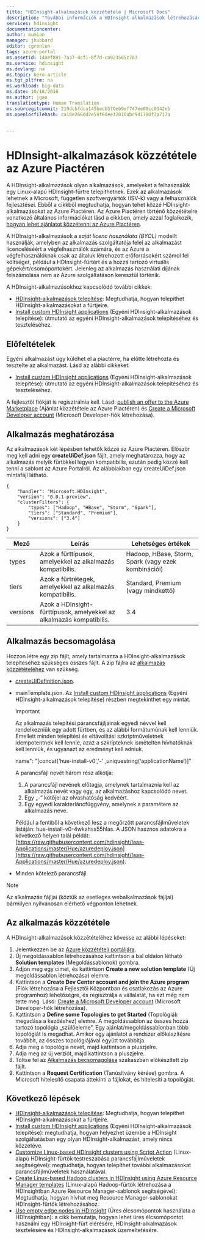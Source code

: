 ```yaml
---
title: "HDInsight-alkalmazások közzététele | Microsoft Docs"
description: "További információk a HDInsight-alkalmazások létrehozásáról és közzétételéről."
services: hdinsight
documentationcenter: 
author: mumian
manager: jhubbard
editor: cgronlun
tags: azure-portal
ms.assetid: 14aef891-7a37-4cf1-8f7d-ca923565c783
ms.service: hdinsight
ms.devlang: na
ms.topic: hero-article
ms.tgt_pltfrm: na
ms.workload: big-data
ms.date: 10/18/2016
ms.author: jgao
translationtype: Human Translation
ms.sourcegitcommit: 219dcbfdca145bedb570eb9ef747ee00cc0342eb
ms.openlocfilehash: ca18e2660d2e59f6dee12010abc9d1780f3a717a


---
```

# <a name="publish-hdinsight-applications-into-the-azure-marketplace"></a>HDInsight-alkalmazások közzététele az Azure Piactéren
A HDInsight-alkalmazások olyan alkalmazások, amelyeket a felhasználók egy Linux-alapú HDInsight-fürtre telepíthetnek. Ezek az alkalmazások lehetnek a Microsoft, független szoftvergyártók (ISV-k) vagy a felhasználók fejlesztései. Ebből a cikkből megtudhatja, hogyan tehet közzé HDInsight-alkalmazásokat az Azure Piactéren.  Az Azure Piactéren történő közzétételre vonatkozó általános információkat lásd a cikkben, amely azzal foglalkozik, [hogyan lehet ajánlatot közzétenni az Azure Piactéren](../marketplace-publishing/marketplace-publishing-getting-started.md).

A HDInsight-alkalmazások a *saját licenc használata (BYOL)* modellt használják, amelyben az alkalmazás szolgáltatója felel az alkalmazást licenceléséért a végfelhasználók számára, és az Azure a végfelhasználóknak csak az általuk létrehozott erőforrásokért számol fel költséget, például a HDInsight-fürtért és a hozzá tartozó virtuális gépekért/csomópontokért. Jelenleg az alkalmazás használati díjának felszámolása nem az Azure szolgáltatáson keresztül történik.

A HDInsight-alkalmazásokhoz kapcsolódó további cikkek:

* [HDInsight-alkalmazások telepítése](hdinsight-apps-install-applications.md): Megtudhatja, hogyan telepíthet HDInsight-alkalmazásokat a fürtjeire.
* [Install custom HDInsight applications](hdinsight-apps-install-custom-applications.md) (Egyéni HDInsight-alkalmazások telepítése): útmutató az egyéni HDInsight-alkalmazások telepítéséhez és teszteléséhez.

## <a name="prerequisites"></a>Előfeltételek
Egyéni alkalmazást úgy küldhet el a piactérre, ha előtte létrehozta és tesztelte az alkalmazást. Lásd az alábbi cikkeket:

* [Install custom HDInsight applications](hdinsight-apps-install-custom-applications.md) (Egyéni HDInsight-alkalmazások telepítése): útmutató az egyéni HDInsight-alkalmazások telepítéséhez és teszteléséhez.

A fejlesztői fiókját is regisztrálnia kell. Lásd: [publish an offer to the Azure Marketplace](../marketplace-publishing/marketplace-publishing-getting-started.md) (Ajánlat közzététele az Azure Piactéren) és [Create a Microsoft Developer account](../marketplace-publishing/marketplace-publishing-accounts-creation-registration.md) (Microsoft Developer-fiók létrehozása).

## <a name="define-application"></a>Alkalmazás meghatározása
Az alkalmazások két lépésben tehetők közzé az Azure Piactéren.  Először meg kell adni egy **createUiDef.json** fájlt, amely meghatározza, hogy az alkalmazás melyik fürtökkel legyen kompatibilis, ezután pedig közzé kell tenni a sablont az Azure Portalról. Az alábbiakban egy createUiDef.json mintafájl látható.

    {
        "handler": "Microsoft.HDInsight",
        "version": "0.0.1-preview",
        "clusterFilters": {
            "types": ["Hadoop", "HBase", "Storm", "Spark"],
            "tiers": ["Standard", "Premium"],
            "versions": ["3.4"]
        }
    }


| Mező | Leírás | Lehetséges értékek |
| --- | --- | --- |
| types |Azok a fürttípusok, amelyekkel az alkalmazás kompatibilis. |Hadoop, HBase, Storm, Spark (vagy ezek kombinációi) |
| tiers |Azok a fürtrétegek, amelyekkel az alkalmazás kompatibilis. |Standard, Premium (vagy mindkettő) |
| versions |Azok a HDInsight-fürttípusok, amelyekkel az alkalmazás kompatibilis. |3.4 |

## <a name="package-application"></a>Alkalmazás becsomagolása
Hozzon létre egy zip fájlt, amely tartalmazza a HDInsight-alkalmazások telepítéséhez szükséges összes fájlt. A zip fájlra az [alkalmazás közzétételéhez](#publish-application) van szükség.

* [createUiDefinition.json](#define-application).
* mainTemplate.json. Az [Install custom HDInsight applications](hdinsight-apps-install-custom-applications.md) (Egyéni HDInsight-alkalmazások telepítése) részben megtekinthet egy mintát.
  
  > [!IMPORTANT]
  > Az alkalmazás telepítési parancsfájljainak egyedi névvel kell rendelkezniük egy adott fürtben, és az alábbi formátumúnak kell lenniük. Emellett minden telepítési és eltávolítási szkriptműveletnek idempotentnek kell lennie, azaz a szkripteknek ismételten hívhatóknak kell lenniük, és ugyanazt az eredményt kell adniuk.
  > 
  > name": "[concat('hue-install-v0','-' ,uniquestring(‘applicationName’)]"
  > 
  > A parancsfájl nevét három rész alkotja:
  > 
  > 1. A parancsfájl nevének előtagja, amelynek tartalmaznia kell az alkalmazás nevét vagy egy, az alkalmazáshoz kapcsolódó nevet.
  > 2. Egy „-” kötőjel az olvashatóság kedvéért.
  > 3. Egy egyedi karakterláncfüggvény, amelynek a paramétere az alkalmazás neve.
  > 
  > Például a fentiből a következő lesz a megőrzött parancsfájlműveletek listáján: hue-install-v0-4wkahss55hlas. A JSON hasznos adatokra a következő helyen talál példát: [https://raw.githubusercontent.com/hdinsight/Iaas-Applications/master/Hue/azuredeploy.json](https://raw.githubusercontent.com/hdinsight/Iaas-Applications/master/Hue/azuredeploy.json).
  > 
  > 
* Minden kötelező parancsfájl.

> [!NOTE]
> Az alkalmazás fájljai (köztük az esetleges webalkalmazások fájljai) bármilyen nyilvánosan elérhető végponton lehetnek.
> 
> 

## <a name="publish-application"></a>Az alkalmazás közzététele
A HDInsight-alkalmazások közzétételéhez kövesse az alábbi lépéseket:

1. Jelentkezzen be az [Azure közzétételi portáljára](https://publish.windowsazure.com/).
2. Új megoldássablon létrehozásához kattintson a bal oldalon létható **Solution templates** (Megoldássablonok) gombra.
3. Adjon meg egy címet, és kattintson **Create a new solution template** (Új megoldássablon létrehozása) elemre.
4. Kattintson a **Create Dev Center account and join the Azure program** (Fiók létrehozása a Fejlesztői Központban és csatlakozás az Azure programhoz) lehetőségre, és regisztrálja a vállalatát, ha ezt még nem tette meg.  Lásd: [Create a Microsoft Developer account](../marketplace-publishing/marketplace-publishing-accounts-creation-registration.md) (Microsoft Developer-fiók létrehozása).
5. Kattintson a **Define some Topologies to get Started** (Topológiák megadása a kezdéshez) elemre. A megoldássablon az összes hozzá tartozó topológia „szülőeleme”. Egy ajánlat/megoldássablonban több topológiát is megadhat. Amikor egy ajánlatot a rendszer előkészítésre továbbít, az összes topológiájával együtt továbbítja. 
6. Adja meg a topológia nevét, majd kattintson a pluszjelre.
7. Adja meg az új verziót, majd kattintson a pluszjelre.
8. Töltse fel az [Alkalmazás becsomagolása](#package-application) szakaszban előkészített zip fájlt.  
9. Kattintson a **Request Certification** (Tanúsítvány kérése) gombra. A Microsoft hitelesítő csapata áttekinti a fájlokat, és hitelesíti a topológiát.

## <a name="next-steps"></a>Következő lépések
* [HDInsight-alkalmazások telepítése](hdinsight-apps-install-applications.md): Megtudhatja, hogyan telepíthet HDInsight-alkalmazásokat a fürtjeire.
* [Install custom HDInsight applications](hdinsight-apps-install-custom-applications.md) (Egyéni HDInsight-alkalmazások telepítése): megtudhatja, hogyan helyezhet üzembe a HDInsight szolgáltatásban egy olyan HDInsight-alkalmazást, amely nincs közzétéve.
* [Customize Linux-based HDInsight clusters using Script Action](hdinsight-hadoop-customize-cluster-linux.md) (Linux-alapú HDInsight-fürtök testreszabása parancsfájlműveletek segítségével): megtudhatja, hogyan telepíthet további alkalmazásokat parancsfájlműveletek használatával.
* [Create Linux-based Hadoop clusters in HDInsight using Azure Resource Manager templates](hdinsight-hadoop-create-linux-clusters-arm-templates.md) (Linux-alapú Hadoop-fürtök létrehozása a HDInsightban Azure Resource Manager-sablonok segítségével): Megtudhatja, hogyan hívhat meg Resource Manager-sablonokat HDInsight-fürtök létrehozásához.
* [Use empty edge nodes in HDInsight](hdinsight-apps-use-edge-node.md) (Üres élcsomópontok használata a HDInsightban): a cikk bemutatja, hogyan lehet üres élcsomópontot használni egy HDInsight-fürt elérésére, HDInsight-alkalmazások tesztelésére és HDInsight-alkalmazások üzemeltetésére.




<!--HONumber=Nov16_HO2-->


